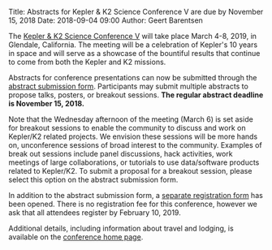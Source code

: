 Title: Abstracts for Kepler & K2 Science Conference V are due by November 15, 2018
Date: 2018-09-04 09:00
Author: Geert Barentsen

The <a href='scicon-2019/index.html'>Kepler & K2 Science Conference V</a>
will take place March 4-8, 2019, in Glendale, California.
The meeting will be a celebration of Kepler's 10 years in space
and will serve as a showcase of the bountiful results that continue to come
from both the Kepler and K2 missions.

Abstracts for conference presentations can now be submitted through the
[abstract submission form](https://catcopy.ipac.caltech.edu/ksc2019/abstract.php).
Participants may submit multiple abstracts to propose talks, posters, or breakout sessions.
**The regular abstract deadline is November 15, 2018.**

Note that the Wednesday afternoon of the meeting (March 6) is set aside for breakout sessions
to enable the community to discuss and work on Kepler/K2 related projects.
We envision these sessions will be more hands on, unconference sessions
of broad interest to the community.
Examples of break out sessions include panel discussions, hack activities,
work meetings of large collaborations, or tutorials to use data/software products related to Kepler/K2.
To submit a proposal for a breakout session, please select this option on the abstract submission form.

In addition to the abstract submission form,
a [separate registration form](https://catcopy.ipac.caltech.edu/ksc2019/registration.php) has been opened.
There is no registration fee for this conference,
however we ask that all attendees register by February 10, 2019.

Additional details, including information about travel and lodging,
is available on the [conference home page](/scicon-2019/).
